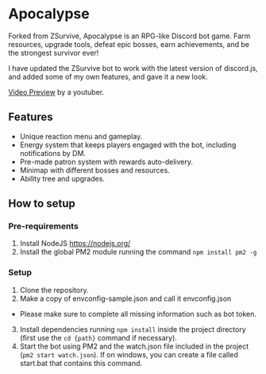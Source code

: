 # Apocalypse

Forked from ZSurvive, Apocalypse is an RPG-like Discord bot game. Farm resources, upgrade tools, defeat epic bosses, earn achievements, and be
the strongest survivor ever!

I have updated the ZSurvive bot to work with the latest version of discord.js, and added some of my own features, and gave it a new look.

[Video Preview](https://www.youtube.com/watch?v=lurRwfjhUpM) by a youtuber.

## Features
* Unique reaction menu and gameplay.
* Energy system that keeps players engaged with the bot, including notifications by DM.
* Pre-made patron system with rewards auto-delivery.
* Minimap with different bosses and resources.
* Ability tree and upgrades.

## How to setup
### Pre-requirements
1. Install NodeJS https://nodejs.org/
2. Install the global PM2 module running the command `npm install pm2 -g`

### Setup
1. Clone the repository.
2. Make a copy of envconfig-sample.json and call it envconfig.json
* Please make sure to complete all missing information such as bot token.
3. Install dependencies running `npm install` inside the project directory (first use the `cd {path}` command if necessary).
4. Start the bot using PM2 and the watch.json file included in the project (`pm2 start watch.json`). If on windows, you can create a file called start.bat that contains this command.
